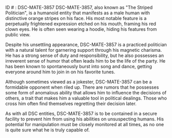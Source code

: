 ID # : DSC-MATE-3857
DSC-MATE-3857, also known as "The Striped Politician", is a humanoid entity that manifests as a male human with distinctive orange stripes on his face. His most notable feature is a perpetually frightened expression etched on his mouth, framing his red clown eyes. He is often seen wearing a hoodie, hiding his features from public view.

Despite his unsettling appearance, DSC-MATE-3857 is a practiced politician with a natural talent for garnering support through his magnetic charisma. He has a strong sense of duty and responsibility, but he also possesses an irreverent sense of humor that often leads him to be the life of the party. He has been known to spontaneously burst into song and dance, getting everyone around him to join in on his favorite tunes.

Although sometimes viewed as a jokester, DSC-MATE-3857 can be a formidable opponent when riled up. There are rumors that he possesses some form of anomalous ability that allows him to influence the decisions of others, a trait that makes him a valuable tool in political dealings. Those who cross him often find themselves regretting their decision later.

As with all DSC entities, DSC-MATE-3857 is to be contained in a secure facility to prevent him from using his abilities on unsuspecting humans. His potential for manipulation must be closely monitored at all times, as no one is quite sure what he is truly capable of.